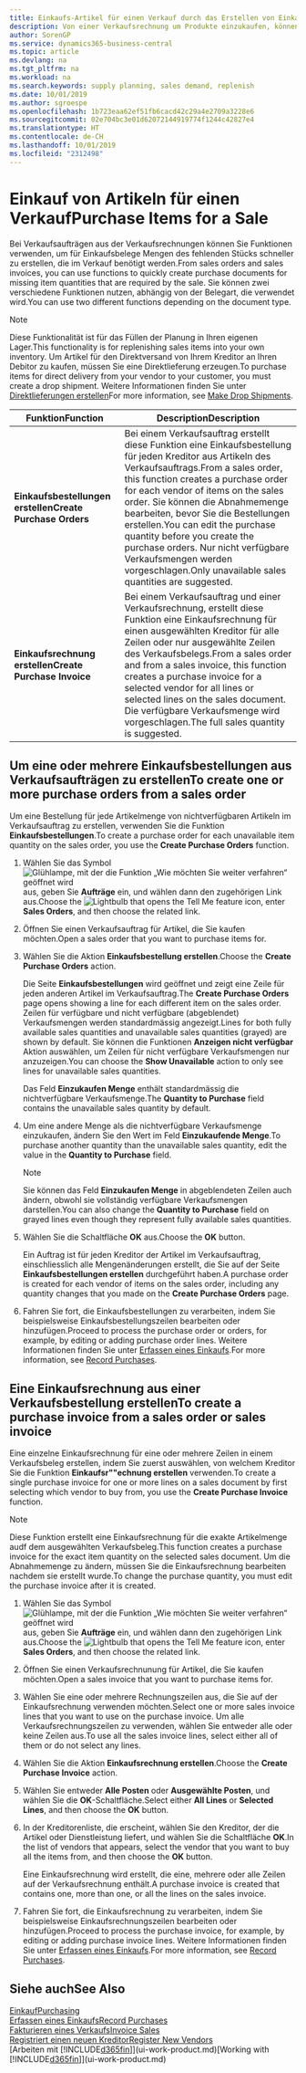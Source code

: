 ```yaml
---
title: Einkaufs-Artikel für einen Verkauf durch das Erstellen von Einkaufsrechnungen | Microsoft Docs
description: Von einer Verkaufsrechnung um Produkte einzukaufen, können Sie eine Einkaufsrechnung für einen Kreditor oder Lieferanten einen erstellen.
author: SorenGP
ms.service: dynamics365-business-central
ms.topic: article
ms.devlang: na
ms.tgt_pltfrm: na
ms.workload: na
ms.search.keywords: supply planning, sales demand, replenish
ms.date: 10/01/2019
ms.author: sgroespe
ms.openlocfilehash: 1b723eaa62ef51fb6cacd42c29a4e2709a3228e6
ms.sourcegitcommit: 02e704bc3e01d62072144919774f1244c42827e4
ms.translationtype: HT
ms.contentlocale: de-CH
ms.lasthandoff: 10/01/2019
ms.locfileid: "2312498"
---
```

# <a name="purchase-items-for-a-sale"></a><span data-ttu-id="82df7-103">Einkauf von Artikeln für einen Verkauf</span><span class="sxs-lookup"><span data-stu-id="82df7-103">Purchase Items for a Sale</span></span>
<span data-ttu-id="82df7-104">Bei Verkaufsaufträgen aus der Verkaufsrechnungen können Sie Funktionen verwenden, um für Einkaufsbelege Mengen des fehlenden Stücks schneller zu erstellen, die im Verkauf benötigt werden.</span><span class="sxs-lookup"><span data-stu-id="82df7-104">From sales orders and sales invoices, you can use functions to quickly create purchase documents for missing item quantities that are required by the sale.</span></span> <span data-ttu-id="82df7-105">Sie können zwei verschiedene Funktionen nutzen, abhängig von der Belegart, die verwendet wird.</span><span class="sxs-lookup"><span data-stu-id="82df7-105">You can use two different functions depending on the document type.</span></span>

> [!Note]
> <span data-ttu-id="82df7-106">Diese Funktionalität ist für das Füllen der Planung in Ihren eigenen Lager.</span><span class="sxs-lookup"><span data-stu-id="82df7-106">This functionality is for replenishing sales items into your own inventory.</span></span> <span data-ttu-id="82df7-107">Um Artikel für den Direktversand von Ihrem Kreditor an Ihren Debitor zu kaufen, müssen Sie eine Direktlieferung erzeugen.</span><span class="sxs-lookup"><span data-stu-id="82df7-107">To purchase items for direct delivery from your vendor to your customer, you must create a drop shipment.</span></span> <span data-ttu-id="82df7-108">Weitere Informationen finden Sie unter [Direktlieferungen erstellen](sales-how-drop-shipment.md)</span><span class="sxs-lookup"><span data-stu-id="82df7-108">For more information, see [Make Drop Shipments](sales-how-drop-shipment.md).</span></span>   

|<span data-ttu-id="82df7-109">Funktion</span><span class="sxs-lookup"><span data-stu-id="82df7-109">Function</span></span>|<span data-ttu-id="82df7-110">Description</span><span class="sxs-lookup"><span data-stu-id="82df7-110">Description</span></span>|
|--------|-----------|
|<span data-ttu-id="82df7-111">**Einkaufsbestellungen erstellen**</span><span class="sxs-lookup"><span data-stu-id="82df7-111">**Create Purchase Orders**</span></span>|<span data-ttu-id="82df7-112">Bei einem Verkaufsauftrag erstellt diese Funktion eine Einkaufsbestellung für jeden Kreditor aus Artikeln des Verkaufsauftrags.</span><span class="sxs-lookup"><span data-stu-id="82df7-112">From a sales order, this function creates a purchase order for each vendor of items on the sales order.</span></span> <span data-ttu-id="82df7-113">Sie können die Abnahmemenge bearbeiten, bevor Sie die Bestellungen erstellen.</span><span class="sxs-lookup"><span data-stu-id="82df7-113">You can edit the purchase quantity before you create the purchase orders.</span></span> <span data-ttu-id="82df7-114">Nur nicht verfügbare Verkaufsmengen werden vorgeschlagen.</span><span class="sxs-lookup"><span data-stu-id="82df7-114">Only unavailable sales quantities are suggested.</span></span>
|<span data-ttu-id="82df7-115">**Einkaufsrechnung erstellen**</span><span class="sxs-lookup"><span data-stu-id="82df7-115">**Create Purchase Invoice**</span></span>|<span data-ttu-id="82df7-116">Bei einem Verkaufsauftrag und einer Verkaufsrechnung, erstellt diese Funktion eine Einkaufsrechnung für einen ausgewählten Kreditor für alle Zeilen oder nur ausgewählte Zeilen des Verkaufsbelegs.</span><span class="sxs-lookup"><span data-stu-id="82df7-116">From a sales order and from a sales invoice, this function creates a purchase invoice for a selected vendor for all lines or selected lines on the sales document.</span></span> <span data-ttu-id="82df7-117">Die verfügbare Verkaufsmenge wird vorgeschlagen.</span><span class="sxs-lookup"><span data-stu-id="82df7-117">The full sales quantity is suggested.</span></span>|

## <a name="to-create-one-or-more-purchase-orders-from-a-sales-order"></a><span data-ttu-id="82df7-118">Um eine oder mehrere Einkaufsbestellungen aus Verkaufsaufträgen zu erstellen</span><span class="sxs-lookup"><span data-stu-id="82df7-118">To create one or more purchase orders from a sales order</span></span>
<span data-ttu-id="82df7-119">Um eine Bestellung für jede Artikelmenge von nichtverfügbaren Artikeln im Verkaufsauftrag zu erstellen, verwenden Sie die Funktion **Einkaufsbestellungen**.</span><span class="sxs-lookup"><span data-stu-id="82df7-119">To create a purchase order for each unavailable item quantity on the sales order, you use the **Create Purchase Orders** function.</span></span>

1. <span data-ttu-id="82df7-120">Wählen Sie das Symbol ![Glühlampe, mit der die Funktion „Wie möchten Sie weiter verfahren“ geöffnet wird](media/ui-search/search_small.png "Wie möchten Sie weiter verfahren?") aus, geben Sie **Aufträge** ein, und wählen dann den zugehörigen Link aus.</span><span class="sxs-lookup"><span data-stu-id="82df7-120">Choose the ![Lightbulb that opens the Tell Me feature](media/ui-search/search_small.png "Tell me what you want to do") icon, enter **Sales Orders**, and then choose the related link.</span></span>
2. <span data-ttu-id="82df7-121">Öffnen Sie einen Verkaufsauftrag für Artikel, die Sie kaufen möchten.</span><span class="sxs-lookup"><span data-stu-id="82df7-121">Open a sales order that you want to purchase items for.</span></span>
3. <span data-ttu-id="82df7-122">Wählen Sie die Aktion **Einkaufsbestellung erstellen**.</span><span class="sxs-lookup"><span data-stu-id="82df7-122">Choose the **Create Purchase Orders** action.</span></span>

    <span data-ttu-id="82df7-123">Die Seite **Einkaufsbestellungen** wird geöffnet und zeigt eine Zeile für jeden anderen Artikel im Verkaufsauftrag.</span><span class="sxs-lookup"><span data-stu-id="82df7-123">The **Create Purchase Orders** page opens showing a line for each different item on the sales order.</span></span> <span data-ttu-id="82df7-124">Zeilen für verfügbare und nicht verfügbare (abgeblendet) Verkaufsmengen werden standardmässig angezeigt.</span><span class="sxs-lookup"><span data-stu-id="82df7-124">Lines for both fully available sales quantities and unavailable sales quantities (grayed) are shown by default.</span></span> <span data-ttu-id="82df7-125">Sie können die Funktionen **Anzeigen nicht verfügbar** Aktion auswählen, um Zeilen für nicht verfügbare Verkaufsmengen nur anzuzeigen.</span><span class="sxs-lookup"><span data-stu-id="82df7-125">You can choose the **Show Unavailable** action to only see lines for unavailable sales quantities.</span></span>

    <span data-ttu-id="82df7-126">Das Feld **Einzukaufen Menge** enthält standardmässig die nichtverfügbare Verkaufsmenge.</span><span class="sxs-lookup"><span data-stu-id="82df7-126">The **Quantity to Purchase** field contains the unavailable sales quantity by default.</span></span>
4. <span data-ttu-id="82df7-127">Um eine andere Menge als die nichtverfügbare Verkaufsmenge einzukaufen, ändern Sie den Wert im Feld **Einzukaufende Menge**.</span><span class="sxs-lookup"><span data-stu-id="82df7-127">To purchase another quantity than the unavailable sales quantity, edit the value in the **Quantity to Purchase** field.</span></span>

    > [!NOTE]  
    >   <span data-ttu-id="82df7-128">Sie können das Feld **Einzukaufen Menge** in abgeblendeten Zeilen auch ändern, obwohl sie vollständig verfügbare Verkaufsmengen darstellen.</span><span class="sxs-lookup"><span data-stu-id="82df7-128">You can also change the **Quantity to Purchase** field on grayed lines even though they represent fully available sales quantities.</span></span>
5. <span data-ttu-id="82df7-129">Wählen Sie die Schaltfläche **OK** aus.</span><span class="sxs-lookup"><span data-stu-id="82df7-129">Choose the **OK** button.</span></span>

    <span data-ttu-id="82df7-130">Ein Auftrag ist für jeden Kreditor der Artikel im Verkaufsauftrag, einschliesslich alle Mengenänderungen erstellt, die Sie auf der Seite **Einkaufsbestellungen erstellen** durchgeführt haben.</span><span class="sxs-lookup"><span data-stu-id="82df7-130">A purchase order is created for each vendor of items on the sales order, including any quantity changes that you made on the **Create Purchase Orders** page.</span></span>
7. <span data-ttu-id="82df7-131">Fahren Sie fort, die Einkaufsbestellungen zu verarbeiten, indem Sie beispielsweise Einkaufsbestellungszeilen bearbeiten oder hinzufügen.</span><span class="sxs-lookup"><span data-stu-id="82df7-131">Proceed to process the purchase order or orders, for example, by editing or adding purchase order lines.</span></span> <span data-ttu-id="82df7-132">Weitere Informationen finden Sie unter [Erfassen eines Einkaufs](purchasing-how-record-purchases.md).</span><span class="sxs-lookup"><span data-stu-id="82df7-132">For more information, see [Record Purchases](purchasing-how-record-purchases.md).</span></span>


## <a name="to-create-a-purchase-invoice-from-a-sales-order-or-sales-invoice"></a><span data-ttu-id="82df7-133">Eine Einkaufsrechnung aus einer Verkaufsbestellung erstellen</span><span class="sxs-lookup"><span data-stu-id="82df7-133">To create a purchase invoice from a sales order or sales invoice</span></span>
<span data-ttu-id="82df7-134">Eine einzelne Einkaufsrechnung für eine oder mehrere Zeilen in einem Verkaufsbeleg erstellen, indem Sie zuerst auswählen, von welchem Kreditor Sie die Funktion **Einkaufsr""echnung erstellen** verwenden.</span><span class="sxs-lookup"><span data-stu-id="82df7-134">To create a single purchase invoice for one or more lines on a sales document by first selecting which vendor to buy from, you use the **Create Purchase Invoice** function.</span></span>

> [!NOTE]  
>   <span data-ttu-id="82df7-135">Diese Funktion erstellt eine Einkaufsrechnung für die exakte Artikelmenge audf dem ausgewählten Verkaufsbeleg.</span><span class="sxs-lookup"><span data-stu-id="82df7-135">This function creates a purchase invoice for the exact item quantity on the selected sales document.</span></span> <span data-ttu-id="82df7-136">Um die Abnahmemenge zu ändern, müssen Sie die Einkaufsrechnung bearbeiten nachdem sie erstellt wurde.</span><span class="sxs-lookup"><span data-stu-id="82df7-136">To change the purchase quantity, you must edit the purchase invoice after it is created.</span></span>  

1. <span data-ttu-id="82df7-137">Wählen Sie das Symbol ![Glühlampe, mit der die Funktion „Wie möchten Sie weiter verfahren“ geöffnet wird](media/ui-search/search_small.png "Wie möchten Sie weiter verfahren?") aus, geben Sie **Aufträge** ein, und wählen dann den zugehörigen Link aus.</span><span class="sxs-lookup"><span data-stu-id="82df7-137">Choose the ![Lightbulb that opens the Tell Me feature](media/ui-search/search_small.png "Tell me what you want to do") icon, enter **Sales Orders**, and then choose the related link.</span></span>
2. <span data-ttu-id="82df7-138">Öffnen Sie einen Verkaufsrechnunung für Artikel, die Sie kaufen möchten.</span><span class="sxs-lookup"><span data-stu-id="82df7-138">Open a sales invoice that you want to purchase items for.</span></span>
3. <span data-ttu-id="82df7-139">Wählen Sie eine oder mehrere Rechnungszeilen aus, die Sie auf der Einkaufsrechnung verwenden möchten.</span><span class="sxs-lookup"><span data-stu-id="82df7-139">Select one or more sales invoice lines that you want to use on the purchase invoice.</span></span> <span data-ttu-id="82df7-140">Um alle Verkaufsrechnungszeilen zu verwenden, wählen Sie entweder alle oder keine Zeilen aus.</span><span class="sxs-lookup"><span data-stu-id="82df7-140">To use all the sales invoice lines, select either all of them or do not select any lines.</span></span>
4. <span data-ttu-id="82df7-141">Wählen Sie die Aktion **Einkaufsrechnung erstellen**.</span><span class="sxs-lookup"><span data-stu-id="82df7-141">Choose the **Create Purchase Invoice** action.</span></span>
5. <span data-ttu-id="82df7-142">Wählen Sie entweder **Alle Posten** oder **Ausgewählte Posten**, und wählen Sie die **OK**-Schaltfläche.</span><span class="sxs-lookup"><span data-stu-id="82df7-142">Select either **All Lines** or **Selected Lines**, and then choose the **OK** button.</span></span>  
6. <span data-ttu-id="82df7-143">In der Kreditorenliste, die erscheint, wählen Sie den Kreditor, der die Artikel oder Dienstleistung liefert, und wählen Sie die Schaltfläche **OK**.</span><span class="sxs-lookup"><span data-stu-id="82df7-143">In the list of vendors that appears, select the vendor that you want to buy all the items from, and then choose the **OK** button.</span></span>

    <span data-ttu-id="82df7-144">Eine Einkaufsrechnung wird erstellt, die eine, mehrere oder alle Zeilen auf der Verkaufsrechnung enthält.</span><span class="sxs-lookup"><span data-stu-id="82df7-144">A purchase invoice is created that contains one, more than one, or all the lines on the sales invoice.</span></span>
7. <span data-ttu-id="82df7-145">Fahren Sie fort, die Einkaufsrechnung zu verarbeiten, indem Sie beispielsweise Einkaufsrechnungszeilen bearbeiten oder hinzufügen.</span><span class="sxs-lookup"><span data-stu-id="82df7-145">Proceed to process the purchase invoice, for example, by editing or adding purchase invoice lines.</span></span> <span data-ttu-id="82df7-146">Weitere Informationen finden Sie unter [Erfassen eines Einkaufs](purchasing-how-record-purchases.md).</span><span class="sxs-lookup"><span data-stu-id="82df7-146">For more information, see [Record Purchases](purchasing-how-record-purchases.md).</span></span>

## <a name="see-also"></a><span data-ttu-id="82df7-147">Siehe auch</span><span class="sxs-lookup"><span data-stu-id="82df7-147">See Also</span></span>
[<span data-ttu-id="82df7-148">Einkauf</span><span class="sxs-lookup"><span data-stu-id="82df7-148">Purchasing</span></span>](purchasing-manage-purchasing.md)  
[<span data-ttu-id="82df7-149">Erfassen eines Einkaufs</span><span class="sxs-lookup"><span data-stu-id="82df7-149">Record Purchases</span></span>](purchasing-how-record-purchases.md)  
[<span data-ttu-id="82df7-150">Fakturieren eines Verkaufs</span><span class="sxs-lookup"><span data-stu-id="82df7-150">Invoice Sales</span></span>](sales-how-invoice-sales.md)  
[<span data-ttu-id="82df7-151">Registriert einen neuen Kreditor</span><span class="sxs-lookup"><span data-stu-id="82df7-151">Register New Vendors</span></span>](purchasing-how-register-new-vendors.md)  
<span data-ttu-id="82df7-152">[Arbeiten mit [!INCLUDE[d365fin](includes/d365fin_md.md)]](ui-work-product.md)</span><span class="sxs-lookup"><span data-stu-id="82df7-152">[Working with [!INCLUDE[d365fin](includes/d365fin_md.md)]](ui-work-product.md)</span></span>
